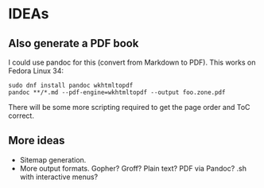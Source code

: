 # IDEAs

## Also generate a PDF book

I could use pandoc for this (convert from Markdown to PDF). This works on Fedora Linux 34:

```
sudo dnf install pandoc wkhtmltopdf
pandoc **/*.md --pdf-engine=wkhtmltopdf --output foo.zone.pdf
```

There will be some more scripting required to get the page order and ToC correct.

## More ideas

* Sitemap generation.
* More output formats. Gopher? Groff? Plain text? PDF via Pandoc? .sh with interactive menus?
